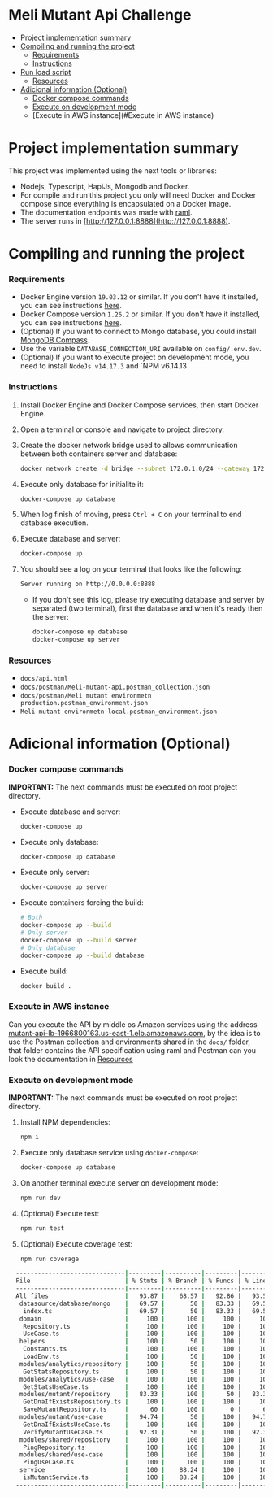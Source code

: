 # Meli Mutant Api Challenge

- [Project implementation summary](#project-implementation-summary)
- [Compiling and running the project](#compiling-and-running-the-project)
    - [Requirements](#requirements)
    - [Instructions](#instructions)
- [Run load script](#run-load-script)
    - [Resources](#resources)
- [Adicional information (Optional)](#adicional-information-optional)
    - [Docker compose commands](#docker-compose-commands)
    - [Execute on development mode](#execute-on-development-mode)
    - [Execute in AWS instance](#Execute in AWS instance)


# Project implementation summary

This project was implemented using the next tools or libraries:

- Nodejs, Typescript, HapiJs, Mongodb and Docker.
- For compile and run this project you only will need Docker and Docker compose since everything is encapsulated on a Docker image.
- The documentation endpoints was made with [raml](https://raml.org).
- The server runs in [http://127.0.0.1:8888](http://127.0.0.1:8888).


# Compiling and running the project

### Requirements

- Docker Engine version `19.03.12` or similar. If you don't have it installed, you can see instructions [here](https://docs.docker.com/engine/install/).
- Docker Compose version `1.26.2` or similar. If you don't have it installed, you can see instructions [here](https://docs.docker.com/compose/install/).
- (Optional) If you want to connect to Mongo database, you could install [MongoDB Compass](https://www.mongodb.com/try/download/compass).
- Use the variable `DATABASE_CONNECTION_URI` available on `config/.env.dev`.
- (Optional) If you want to execute project on development mode, you need to install `NodeJs v14.17.3` and `NPM v6.14.13

### Instructions

1. Install Docker Engine and Docker Compose services, then start Docker Engine.
2. Open a terminal or console and navigate to project directory.
3. Create the docker network bridge used to allows communication between both containers server and database:

    ```bash
    docker network create -d bridge --subnet 172.0.1.0/24 --gateway 172.0.1.1 mutant-net
    ```
4. Execute only database for initialite it:

    ```bash
    docker-compose up database
    ```
5. When log finish of moving, press `Ctrl + C` on your terminal to end database execution.
6. Execute database and server:

    ```bash
    docker-compose up
    ```
7. You should see a log on your terminal that looks like the following:
    ```bash
    Server running on http://0.0.0.0:8888
    ```
    - If you don't see this log, please try executing database and server by separated (two terminal), first the database and when it's ready then the server:
        ```bash
        docker-compose up database
        docker-compose up server
        ```
	
### **Resources**

- `docs/api.html`
- `docs/postman/Meli-mutant-api.postman_collection.json`
- `docs/postman/Meli mutant environmetn production.postman_environment.json`
- `Meli mutant environmetn local.postman_environment.json`

# Adicional information (Optional)

### **Docker compose commands**

**IMPORTANT:** The next commands must be executed on root project directory.

- Execute database and server:

    ```bash
    docker-compose up
    ```

- Execute only database:

    ```bash
    docker-compose up database
    ```

- Execute only server:

    ```bash
    docker-compose up server
    ```

- Execute containers forcing the build:

    ```bash
    # Both
    docker-compose up --build
    # Only server
    docker-compose up --build server
    # Only database
    docker-compose up --build database
    ```
- Execute build:
    ```bash
    docker build .
    ```

### **Execute in AWS instance**

Can you execute the API by middle os Amazon services using the address [mutant-api-lb-1966800163.us-east-1.elb.amazonaws.com](mutant-api-lb-1966800163.us-east-1.elb.amazonaws.com), by the idea is to use the Postman collection and environments shared in the `docs/` folder, that folder contains the API specification using raml and Postman can you look the documentation in [Resources](#resources)


### **Execute on development mode**

**IMPORTANT:** The next commands must be executed on root project directory.

1. Install NPM dependencies:

    ```bash
    npm i
    ```

2. Execute only database service using `docker-compose`:

    ```bash
    docker-compose up database
    ```

3. On another terminal execute server on development mode:

    ```bash
    npm run dev
    ```

4. (Optional) Execute test:

    ```bash
    npm run test
    ```

5. (Optional) Execute coverage test:

    ```bash
    npm run coverage
    ```

  ```bash
	------------------------------|---------|----------|---------|---------|-------------------
	File                          | % Stmts | % Branch | % Funcs | % Lines | Uncovered Line #s 
	------------------------------|---------|----------|---------|---------|-------------------
	All files                     |   93.87 |    68.57 |   92.86 |   93.59 |                   
 	 datasource/database/mongo    |   69.57 |       50 |   83.33 |   69.57 |                   
      index.ts                    |   69.57 |       50 |   83.33 |   69.57 | 29-34,46-49,54    
     domain                       |     100 |      100 |     100 |     100 |                   
      Repository.ts               |     100 |      100 |     100 |     100 |                   
      UseCase.ts                  |     100 |      100 |     100 |     100 |                   
     helpers                      |     100 |       50 |     100 |     100 |                   
      Constants.ts                |     100 |      100 |     100 |     100 |                   
      LoadEnv.ts                  |     100 |       50 |     100 |     100 | 6                 
     modules/analytics/repository |     100 |       50 |     100 |     100 |                   
      GetStatsRepository.ts       |     100 |       50 |     100 |     100 | 11                
     modules/analytics/use-case   |     100 |      100 |     100 |     100 |                   
      GetStatsUseCase.ts          |     100 |      100 |     100 |     100 |                   
     modules/mutant/repository    |   83.33 |      100 |      50 |   83.33 |                   
      GetDnaIfExistsRepository.ts |     100 |      100 |     100 |     100 |                   
      SaveMutantRepository.ts     |      60 |      100 |       0 |      60 | 9-10              
     modules/mutant/use-case      |   94.74 |       50 |     100 |   94.74 |                   
      GetDnaIfExistsUseCase.ts    |     100 |      100 |     100 |     100 |                   
      VerifyMutantUseCase.ts      |   92.31 |       50 |     100 |   92.31 | 30                
     modules/shared/repository    |     100 |      100 |     100 |     100 |                   
      PingRepository.ts           |     100 |      100 |     100 |     100 |                   
     modules/shared/use-case      |     100 |      100 |     100 |     100 |                   
      PingUseCase.ts              |     100 |      100 |     100 |     100 |                   
     service                      |     100 |    88.24 |     100 |     100 |                   
      isMutantService.ts          |     100 |    88.24 |     100 |     100 | 42,57             
    ------------------------------|---------|----------|---------|---------|-------------------
  ```
